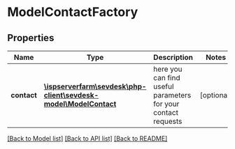 # ModelContactFactory

## Properties
Name | Type | Description | Notes
------------ | ------------- | ------------- | -------------
**contact** | [**\ispserverfarm\sevdesk\php-client\sevdesk-model\ModelContact**](ModelContact.md) | here you can find useful parameters for your contact requests | [optional] 

[[Back to Model list]](../README.md#documentation-for-models) [[Back to API list]](../README.md#documentation-for-api-endpoints) [[Back to README]](../README.md)


